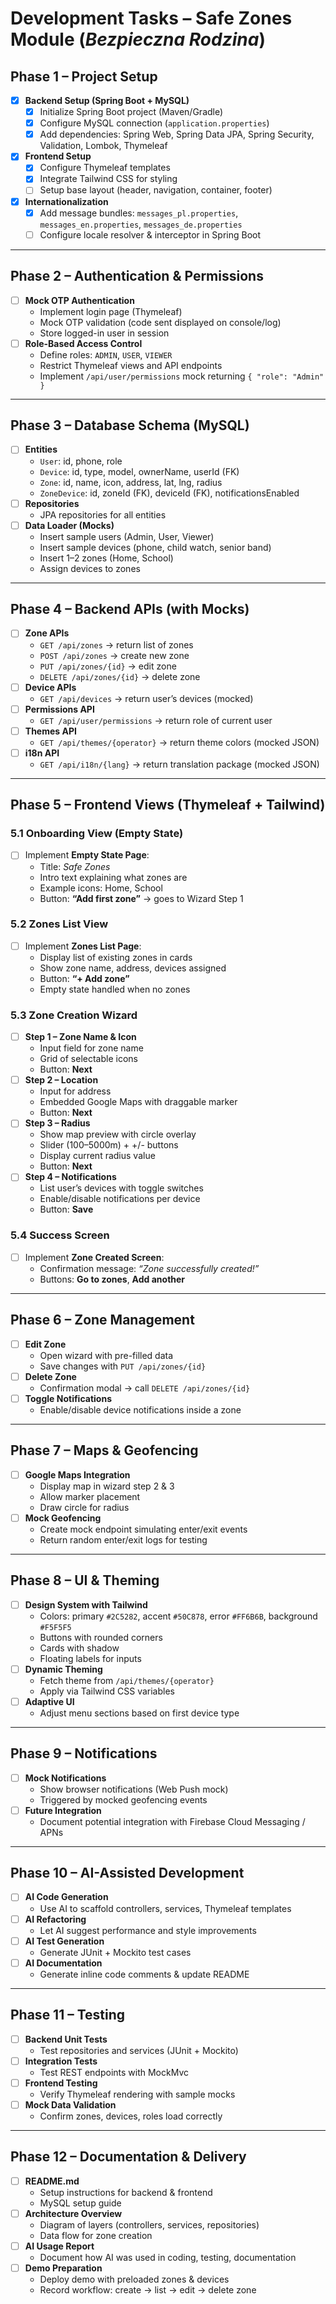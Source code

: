 # Development Tasks – Safe Zones Module (*Bezpieczna Rodzina*)

## Phase 1 – Project Setup
- [x] **Backend Setup (Spring Boot + MySQL)**
  - [x] Initialize Spring Boot project (Maven/Gradle)
  - [x] Configure MySQL connection (`application.properties`)
  - [x] Add dependencies: Spring Web, Spring Data JPA, Spring Security, Validation, Lombok, Thymeleaf
- [x] **Frontend Setup**
  - [x] Configure Thymeleaf templates
  - [x] Integrate Tailwind CSS for styling
  - [ ] Setup base layout (header, navigation, container, footer)
- [x] **Internationalization**
  - [x] Add message bundles: `messages_pl.properties`, `messages_en.properties`, `messages_de.properties`
  - [ ] Configure locale resolver & interceptor in Spring Boot

---

## Phase 2 – Authentication & Permissions
- [ ] **Mock OTP Authentication**
  - Implement login page (Thymeleaf)
  - Mock OTP validation (code sent displayed on console/log)
  - Store logged-in user in session
- [ ] **Role-Based Access Control**
  - Define roles: `ADMIN`, `USER`, `VIEWER`
  - Restrict Thymeleaf views and API endpoints
  - Implement `/api/user/permissions` mock returning `{ "role": "Admin" }`

---

## Phase 3 – Database Schema (MySQL)
- [ ] **Entities**
  - `User`: id, phone, role
  - `Device`: id, type, model, ownerName, userId (FK)
  - `Zone`: id, name, icon, address, lat, lng, radius
  - `ZoneDevice`: id, zoneId (FK), deviceId (FK), notificationsEnabled
- [ ] **Repositories**
  - JPA repositories for all entities
- [ ] **Data Loader (Mocks)**
  - Insert sample users (Admin, User, Viewer)
  - Insert sample devices (phone, child watch, senior band)
  - Insert 1–2 zones (Home, School)
  - Assign devices to zones

---

## Phase 4 – Backend APIs (with Mocks)
- [ ] **Zone APIs**
  - `GET /api/zones` → return list of zones
  - `POST /api/zones` → create new zone
  - `PUT /api/zones/{id}` → edit zone
  - `DELETE /api/zones/{id}` → delete zone
- [ ] **Device APIs**
  - `GET /api/devices` → return user’s devices (mocked)
- [ ] **Permissions API**
  - `GET /api/user/permissions` → return role of current user
- [ ] **Themes API**
  - `GET /api/themes/{operator}` → return theme colors (mocked JSON)
- [ ] **i18n API**
  - `GET /api/i18n/{lang}` → return translation package (mocked JSON)

---

## Phase 5 – Frontend Views (Thymeleaf + Tailwind)
### 5.1 Onboarding View (Empty State)
- [ ] Implement **Empty State Page**:
  - Title: *Safe Zones*
  - Intro text explaining what zones are
  - Example icons: Home, School
  - Button: **“Add first zone”** → goes to Wizard Step 1

### 5.2 Zones List View
- [ ] Implement **Zones List Page**:
  - Display list of existing zones in cards
  - Show zone name, address, devices assigned
  - Button: **“+ Add zone”**
  - Empty state handled when no zones

### 5.3 Zone Creation Wizard
- [ ] **Step 1 – Zone Name & Icon**
  - Input field for zone name
  - Grid of selectable icons
  - Button: **Next**
- [ ] **Step 2 – Location**
  - Input for address
  - Embedded Google Maps with draggable marker
  - Button: **Next**
- [ ] **Step 3 – Radius**
  - Show map preview with circle overlay
  - Slider (100–5000m) + +/- buttons
  - Display current radius value
  - Button: **Next**
- [ ] **Step 4 – Notifications**
  - List user’s devices with toggle switches
  - Enable/disable notifications per device
  - Button: **Save**

### 5.4 Success Screen
- [ ] Implement **Zone Created Screen**:
  - Confirmation message: *“Zone successfully created!”*
  - Buttons: **Go to zones**, **Add another**

---

## Phase 6 – Zone Management
- [ ] **Edit Zone**
  - Open wizard with pre-filled data
  - Save changes with `PUT /api/zones/{id}`
- [ ] **Delete Zone**
  - Confirmation modal → call `DELETE /api/zones/{id}`
- [ ] **Toggle Notifications**
  - Enable/disable device notifications inside a zone

---

## Phase 7 – Maps & Geofencing
- [ ] **Google Maps Integration**
  - Display map in wizard step 2 & 3
  - Allow marker placement
  - Draw circle for radius
- [ ] **Mock Geofencing**
  - Create mock endpoint simulating enter/exit events
  - Return random enter/exit logs for testing

---

## Phase 8 – UI & Theming
- [ ] **Design System with Tailwind**
  - Colors: primary `#2C5282`, accent `#50C878`, error `#FF6B6B`, background `#F5F5F5`
  - Buttons with rounded corners
  - Cards with shadow
  - Floating labels for inputs
- [ ] **Dynamic Theming**
  - Fetch theme from `/api/themes/{operator}`
  - Apply via Tailwind CSS variables
- [ ] **Adaptive UI**
  - Adjust menu sections based on first device type

---

## Phase 9 – Notifications
- [ ] **Mock Notifications**
  - Show browser notifications (Web Push mock)
  - Triggered by mocked geofencing events
- [ ] **Future Integration**
  - Document potential integration with Firebase Cloud Messaging / APNs

---

## Phase 10 – AI-Assisted Development
- [ ] **AI Code Generation**
  - Use AI to scaffold controllers, services, Thymeleaf templates
- [ ] **AI Refactoring**
  - Let AI suggest performance and style improvements
- [ ] **AI Test Generation**
  - Generate JUnit + Mockito test cases
- [ ] **AI Documentation**
  - Generate inline code comments & update README

---

## Phase 11 – Testing
- [ ] **Backend Unit Tests**
  - Test repositories and services (JUnit + Mockito)
- [ ] **Integration Tests**
  - Test REST endpoints with MockMvc
- [ ] **Frontend Testing**
  - Verify Thymeleaf rendering with sample mocks
- [ ] **Mock Data Validation**
  - Confirm zones, devices, roles load correctly

---

## Phase 12 – Documentation & Delivery
- [ ] **README.md**
  - Setup instructions for backend & frontend
  - MySQL setup guide
- [ ] **Architecture Overview**
  - Diagram of layers (controllers, services, repositories)
  - Data flow for zone creation
- [ ] **AI Usage Report**
  - Document how AI was used in coding, testing, documentation
- [ ] **Demo Preparation**
  - Deploy demo with preloaded zones & devices
  - Record workflow: create → list → edit → delete zone